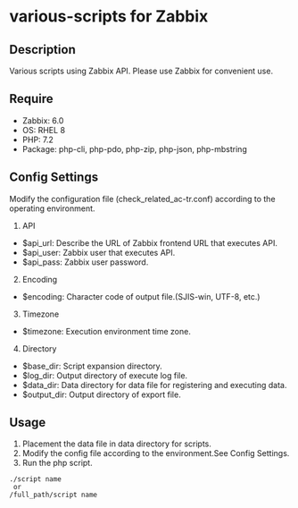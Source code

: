 # various-scripts for Zabbix

## Description
Various scripts using Zabbix API. Please use Zabbix for convenient use.

## Require
* Zabbix: 6.0
* OS: RHEL 8
* PHP: 7.2
* Package: php-cli, php-pdo, php-zip, php-json, php-mbstring

## Config Settings
Modify the configuration file (check_related_ac-tr.conf) according to the operating environment.
1. API
* $api_url: Describe the URL of Zabbix frontend URL that executes API. 
* $api_user: Zabbix user that executes API.
* $api_pass: Zabbix user password.

2. Encoding
* $encoding: Character code of output file.(SJIS-win, UTF-8, etc.)

3. Timezone
* $timezone: Execution environment time zone.

4. Directory
* $base_dir: Script expansion directory.
* $log_dir: Output directory of execute log file.
* $data_dir: Data directory for data file for registering and executing data.
* $output_dir: Output directory of export file.

## Usage
1. Placement the data file in data directory for scripts.
2. Modify the config file according to the environment.See Config Settings.
3. Run the php script.
```
./script name
 or
/full_path/script name
```
